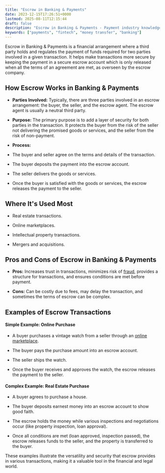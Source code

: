 ```yaml
---
title: "Escrow in Banking & Payments"
date: 2023-12-15T17:26:51+0000
lastmod: 2025-08-11T12:15:44
draft: false
description: "Escrow in Banking & Payments - Payment industry knowledge and insights"
keywords: ["payments", "fintech", "money transfer", "banking"]
---
```


Escrow in Banking & Payments is a financial arrangement where a third party holds and regulates the payment of funds required for two parties involved in a given transaction. It helps make transactions more secure by keeping the payment in a secure escrow account which is only released when all the terms of an agreement are met, as overseen by the escrow company.

## How Escrow Works in Banking & Payments

- **Parties Involved:** Typically, there are three parties involved in an escrow arrangement: the buyer, the seller, and the escrow agent. The escrow agent is usually a neutral third party.

- **Purpose:** The primary purpose is to add a layer of security for both parties in the transaction. It protects the buyer from the risk of the seller not delivering the promised goods or services, and the seller from the risk of non-payment.

- **Process:**

- The buyer and seller agree on the terms and details of the transaction.

- The buyer deposits the payment into the escrow account.

- The seller delivers the goods or services.

- Once the buyer is satisfied with the goods or services, the escrow releases the payment to the seller.

## Where It's Used Most

- Real estate transactions.

- Online marketplaces.

- Intellectual property transactions.

- Mergers and acquisitions.

## Pros and Cons of Escrow in Banking & Payments

- **Pros:** Increases trust in transactions, minimizes risk of [fraud](https://faisalkhanllc.xyz/resources/payments-wiki/f/fraud/), provides a structure for transactions, and ensures conditions are met before payment.

- **Cons:** Can be costly due to fees, may delay the transaction, and sometimes the terms of escrow can be complex.

## Examples of Escrow Transactions

#### Simple Example: Online Purchase

- A buyer purchases a vintage watch from a seller through an [online marketplace](https://faisalkhanllc.xyz/resources/payments-wiki/m/marketplace-payments/).

- The buyer pays the purchase amount into an escrow account.

- The seller ships the watch.

- Once the buyer receives and approves the watch, the escrow releases the payment to the seller.

#### Complex Example: Real Estate Purchase

- A buyer agrees to purchase a house.

- The buyer deposits earnest money into an escrow account to show good faith.

- The escrow holds the money while various inspections and negotiations occur (like property inspection, loan approval).

- Once all conditions are met (loan approved, inspection passed), the escrow releases funds to the seller, and the property is transferred to the buyer.

These examples illustrate the versatility and security that escrow provides in various transactions, making it a valuable tool in the financial and legal world.